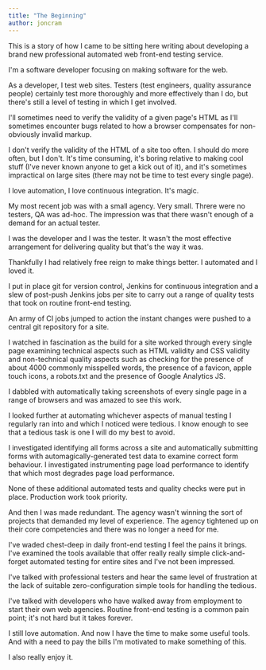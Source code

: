 ```yaml
---
title: "The Beginning"
author: joncram
---
```

  
This is a story of how I came to be sitting here writing about developing
a brand new professional automated web front-end testing service.

I'm a software developer focusing on making software for the web.

As a developer, I test web sites. Testers (test engineers, quality assurance
people) certainly test more thoroughly and more effectively than I do, but
there's still a level of testing in which I get involved.

I'll sometimes need to verify the validity of a given page's HTML as I'll
sometimes encounter bugs related to how a browser compensates for non-obviously
invalid markup.

I don't verify the validity of the HTML of a site too often. I should do more
often, but I don't. It's time consuming, it's boring relative to making cool
stuff (I've never known anyone to get a kick out of it), and it's sometimes
impractical on large sites (there may not be time to test every single page).

I love automation, I love continuous integration. It's magic.

My most recent job was with a small agency. Very small. Threre were no testers,
QA was ad-hoc. The impression was that there wasn't enough of a demand for
an actual tester.

I was the developer and I was the tester. It wasn't the most effective
arrangement for delivering quality but that's the way it was.

Thankfully I had relatively free reign to make things better. I automated and I loved it.

I put in place git for version control, Jenkins for continuous integration and
a slew of post-push Jenkins jobs per site to carry out a range of quality tests
that took on routine front-end testing.

An army of CI jobs jumped to action the instant changes were pushed to a central
git repository for a site.

I watched in fascination as the build for a site worked through every
single page examining technical aspects such as HTML validity and CSS validity
and non-technical quality aspects such as checking for the presence of about 4000
commonly misspelled words, the presence of a favicon,
apple touch icons, a robots.txt and the presence of Google Analytics JS.

I dabbled with automatically taking screenshots of every single page in a range of
browsers and was amazed to see this work.

I looked further at automating whichever aspects of manual testing I regularly
ran into and which I noticed were tedious. I know enough to see that a tedious
task is one I will do my best to avoid.

I investigated identifying all forms across a site and automatically submitting
forms with automagically-generated test data to examine correct form behaviour.
I investigated instrumenting page load performance to identify that which most
degrades page load performance.

None of these additional automated tests and quality checks were put in place.
Production work took priority.

And then I was made redundant. The agency wasn't winning the sort of projects
that demanded my level of experience. The agency tightened up on their core
competencies and there was no longer a need for me.

I've waded chest-deep in daily front-end testing I feel the pains it brings.
I've examined the tools available that offer really really simple
click-and-forget automated testing for entire sites and I've not been impressed.

I've talked with professional testers and hear the same level of frustration
at the lack of suitable zero-configuration simple tools for handling the tedious.

I've talked with developers who have walked away from employment to start
their own web agencies. Routine front-end testing is a common pain point; it's
not hard but it takes forever.

I still love automation. And now I have the time to make some useful tools.
And with a need to pay the bills I'm motivated to make something of this.

I also really enjoy it.
